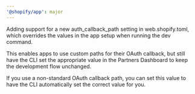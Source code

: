 ```yaml
---
'@shopify/app': major
---
```


Adding support for a new auth_callback_path setting in web.shopify.toml, which overrides the values in the app setup when running the dev command.

This enables apps to use custom paths for their OAuth callback, but still have the CLI set the appropriate value in the Partners Dashboard to keep the development flow unchanged.

If you use a non-standard OAuth callback path, you can set this value to have the CLI automatically set the correct value for you.
